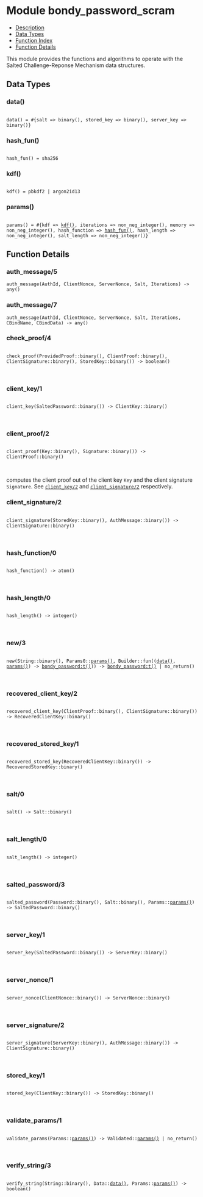 

# Module bondy_password_scram #
* [Description](#description)
* [Data Types](#types)
* [Function Index](#index)
* [Function Details](#functions)

This module provides the functions and algorithms to operate with the
Salted Challenge-Reponse Mechanism data structures.

<a name="types"></a>

## Data Types ##


<a name="data()"></a>


### data() ###


<pre><code>
data() = #{salt =&gt; binary(), stored_key =&gt; binary(), server_key =&gt; binary()}
</code></pre>


<a name="hash_fun()"></a>


### hash_fun() ###


<pre><code>
hash_fun() = sha256
</code></pre>


<a name="kdf()"></a>


### kdf() ###


<pre><code>
kdf() = pbkdf2 | argon2id13
</code></pre>


<a name="params()"></a>


### params() ###


<pre><code>
params() = #{kdf =&gt; <a href="#type-kdf">kdf()</a>, iterations =&gt; non_neg_integer(), memory =&gt; non_neg_integer(), hash_function =&gt; <a href="#type-hash_fun">hash_fun()</a>, hash_length =&gt; non_neg_integer(), salt_length =&gt; non_neg_integer()}
</code></pre>


<a name="functions"></a>

## Function Details ##

<a name="auth_message-5"></a>

### auth_message/5 ###

`auth_message(AuthId, ClientNonce, ServerNonce, Salt, Iterations) -> any()`

<a name="auth_message-7"></a>

### auth_message/7 ###

`auth_message(AuthId, ClientNonce, ServerNonce, Salt, Iterations, CBindName, CBindData) -> any()`

<a name="check_proof-4"></a>

### check_proof/4 ###

<pre><code>
check_proof(ProvidedProof::binary(), ClientProof::binary(), ClientSignature::binary(), StoredKey::binary()) -&gt; boolean()
</code></pre>
<br />

<a name="client_key-1"></a>

### client_key/1 ###

<pre><code>
client_key(SaltedPassword::binary()) -&gt; ClientKey::binary()
</code></pre>
<br />

<a name="client_proof-2"></a>

### client_proof/2 ###

<pre><code>
client_proof(Key::binary(), Signature::binary()) -&gt; ClientProof::binary()
</code></pre>
<br />

computes the client proof out of the client key `Key` and the client
signature `Signature`. See [`client_key/2`](#client_key-2) and
[`client_signature/2`](#client_signature-2) respectively.

<a name="client_signature-2"></a>

### client_signature/2 ###

<pre><code>
client_signature(StoredKey::binary(), AuthMessage::binary()) -&gt; ClientSignature::binary()
</code></pre>
<br />

<a name="hash_function-0"></a>

### hash_function/0 ###

<pre><code>
hash_function() -&gt; atom()
</code></pre>
<br />

<a name="hash_length-0"></a>

### hash_length/0 ###

<pre><code>
hash_length() -&gt; integer()
</code></pre>
<br />

<a name="new-3"></a>

### new/3 ###

<pre><code>
new(String::binary(), Params0::<a href="#type-params">params()</a>, Builder::fun((<a href="#type-data">data()</a>, <a href="#type-params">params()</a>) -&gt; <a href="bondy_password.md#type-t">bondy_password:t()</a>)) -&gt; <a href="bondy_password.md#type-t">bondy_password:t()</a> | no_return()
</code></pre>
<br />

<a name="recovered_client_key-2"></a>

### recovered_client_key/2 ###

<pre><code>
recovered_client_key(ClientProof::binary(), ClientSignature::binary()) -&gt; RecoveredClientKey::binary()
</code></pre>
<br />

<a name="recovered_stored_key-1"></a>

### recovered_stored_key/1 ###

<pre><code>
recovered_stored_key(RecoveredClientKey::binary()) -&gt; RecoveredStoredKey::binary()
</code></pre>
<br />

<a name="salt-0"></a>

### salt/0 ###

<pre><code>
salt() -&gt; Salt::binary()
</code></pre>
<br />

<a name="salt_length-0"></a>

### salt_length/0 ###

<pre><code>
salt_length() -&gt; integer()
</code></pre>
<br />

<a name="salted_password-3"></a>

### salted_password/3 ###

<pre><code>
salted_password(Password::binary(), Salt::binary(), Params::<a href="#type-params">params()</a>) -&gt; SaltedPassword::binary()
</code></pre>
<br />

<a name="server_key-1"></a>

### server_key/1 ###

<pre><code>
server_key(SaltedPassword::binary()) -&gt; ServerKey::binary()
</code></pre>
<br />

<a name="server_nonce-1"></a>

### server_nonce/1 ###

<pre><code>
server_nonce(ClientNonce::binary()) -&gt; ServerNonce::binary()
</code></pre>
<br />

<a name="server_signature-2"></a>

### server_signature/2 ###

<pre><code>
server_signature(ServerKey::binary(), AuthMessage::binary()) -&gt; ClientSignature::binary()
</code></pre>
<br />

<a name="stored_key-1"></a>

### stored_key/1 ###

<pre><code>
stored_key(ClientKey::binary()) -&gt; StoredKey::binary()
</code></pre>
<br />

<a name="validate_params-1"></a>

### validate_params/1 ###

<pre><code>
validate_params(Params::<a href="#type-params">params()</a>) -&gt; Validated::<a href="#type-params">params()</a> | no_return()
</code></pre>
<br />

<a name="verify_string-3"></a>

### verify_string/3 ###

<pre><code>
verify_string(String::binary(), Data::<a href="#type-data">data()</a>, Params::<a href="#type-params">params()</a>) -&gt; boolean()
</code></pre>
<br />

